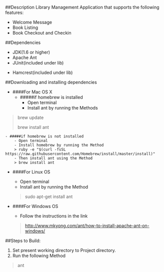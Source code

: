 
##Description
Library Management Application that supports the following features:
* Welcome Message
* Book Listing 
* Book Checkout and Checkin

##Dependencies
* JDK(1.6 or higher)
* Apache Ant
* JUnit(included under lib)
- Hamcrest(included under lib)

##Downloading and installing dependencies
- ####For Mac OS X
    - #####if homebrew is installed
        - Open terminal
        - Install ant by running the Methods
> brew update
>
> brew install ant

    - #####if homebrew is not installed
        - Open terminal
        - Install homebrew by running the Method
        > ruby -e "$(curl -fsSL https://raw.githubusercontent.com/Homebrew/install/master/install)"
        - Then install ant using the Method
        > brew install ant

- ####For Linux OS
    - Open terminal
    - Install ant by running the Method
    > sudo apt-get install ant

- ####For Windows OS
    - Follow the instructions in the link
    > http://www.mkyong.com/ant/how-to-install-apache-ant-on-windows/

##Steps to Build:

1. Set present working directory to Project directory.
2. Run the following Method
> ant